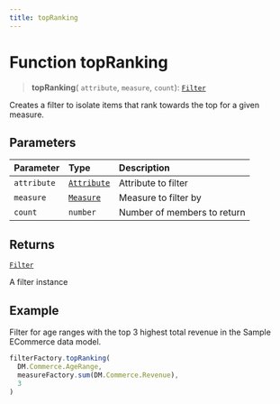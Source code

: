 ```yaml
---
title: topRanking
---
```


# Function topRanking

> **topRanking**(
  `attribute`,
  `measure`,
  `count`): [`Filter`](../../../interfaces/interface.Filter.md)

Creates a filter to isolate items that rank towards the top for a given measure.

## Parameters

| Parameter | Type | Description |
| :------ | :------ | :------ |
| `attribute` | [`Attribute`](../../../interfaces/interface.Attribute.md) | Attribute to filter |
| `measure` | [`Measure`](../../../interfaces/interface.Measure.md) | Measure to filter by |
| `count` | `number` | Number of members to return |

## Returns

[`Filter`](../../../interfaces/interface.Filter.md)

A filter instance

## Example

Filter for age ranges with the top 3 highest total revenue in the Sample ECommerce data model.
```ts
filterFactory.topRanking(
  DM.Commerce.AgeRange,
  measureFactory.sum(DM.Commerce.Revenue),
  3
)
```
